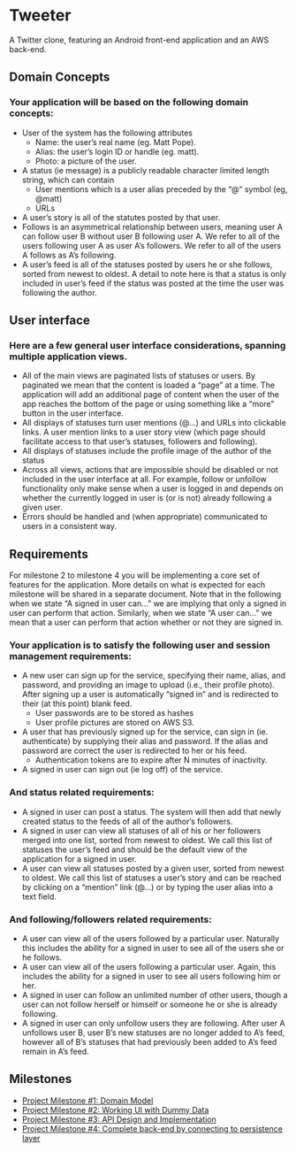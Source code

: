 # Tweeter
A Twitter clone, featuring an Android front-end application and an AWS back-end.

## Domain Concepts
### Your application will be based on the following domain concepts:
* User of the system has the following attributes
  * Name: the user’s real name (eg. Matt Pope).
  * Alias: the user’s login ID or handle (eg. matt).
  * Photo: a picture of the user.
* A status (ie message) is a publicly readable character limited length string, which can contain 
  * User mentions which is a user alias preceded by the “@” symbol (eg, @matt)
  * URLs
* A user’s story is all of the statutes posted by that user.
* Follows is an asymmetrical relationship between users, meaning user A can follow user B without user B following user A. We refer to all of the users following user A as user A’s followers. We refer to all of the users A follows as A’s following.
* A user’s feed is all of the statuses posted by users he or she follows, sorted from newest to oldest. A detail to note here is that a status is only included in user’s feed if the status was posted at the time the user was following the author. 

## User interface
### Here are a few general user interface considerations, spanning multiple application views.
* All of the main views are paginated lists of statuses or users. By paginated we mean that the content is loaded a “page” at a time. The application will add an additional page of content when the user of the app reaches the bottom of the page or using something like a “more” button in the user interface.
* All displays of statuses turn user mentions (@...) and URLs into clickable links. A user mention links to a user story view (which page should facilitate access to that user’s statuses, followers and following).
* All displays of statuses include the profile image of the author of the status
* Across all views, actions that are impossible should be disabled or not included in the user interface at all. For example, follow or unfollow functionality only make sense when a user is logged in and depends on whether the currently logged in user is (or is not) already following a given user.
* Errors should be handled and (when appropriate) communicated to users in a consistent way.

## Requirements
For milestone 2 to milestone 4 you will be implementing a core set of features for the application. More details on what is expected for each milestone will be shared in a separate document. Note that in the following when we state “A signed in user can…” we are implying that only a signed in user can perform that action. Similarly, when we state “A user can…” we mean that a user can perform that action whether or not they are signed in. 

### Your application is to satisfy the following user and session management requirements:
* A new user can sign up for the service, specifying their name, alias, and password, and providing an image to upload (i.e., their profile photo). After signing up a user is automatically “signed in” and is redirected to their (at this point) blank feed.
  * User passwords are to be stored as hashes
  * User profile pictures are stored on AWS S3.
* A user that has previously signed up for the service, can sign in (ie. authenticate) by supplying their alias and password. If the alias and password are correct the user is redirected to her or his feed.
  * Authentication tokens are to expire after N minutes of inactivity.
* A signed in user can sign out (ie log off) of the service.


### And status related requirements:
* A signed in user can post a status. The system will then add that newly created status to the feeds of all of the author’s followers.
* A signed in user can view all statuses of all of his or her followers merged into one list, sorted from newest to oldest. We call this list of statuses the user’s feed and should be the default view of the application for a signed in user.
* A user can view all statuses posted by a given user, sorted from newest to oldest. We call this list of statuses a user’s story and can be reached by clicking on a “mention” link (@…) or by typing the user alias into a text field.


### And following/followers related requirements:
* A user can view all of the users followed by a particular user. Naturally this includes the ability for a signed in user to see all of the users she or he follows.
* A user can view all of the users following a particular user. Again, this includes the ability for a signed in user to see all users following him or her.
* A signed in user can follow an unlimited number of other users, though a user can not follow herself or himself or someone he or she is already following.
* A signed in user can only unfollow users they are following. After user A unfollows user B, user B’s new statuses are no longer added to A’s feed, however all of B’s statuses that had previously been added to A’s feed remain in A’s feed.

## Milestones
* [Project Milestone #1: Domain Model](documentation/class-documentation/Project%20Milestone%20%231%20-%20Domain%20Model.md)
* [Project Milestone #2: Working UI with Dummy Data](documentation/class-documentation/Project%20Milestone%20%232%20-%20Working%20UI%20with%20Dummy%20Data.md)
* [Project Milestone #3: API Design and Implementation](documentation/class-documentation/Project%20Milestone%20%233%20-%20API%20Design%20and%20Implementation.md)
* [Project Milestone #4: Complete back-end by connecting to persistence layer](documentation/class-documentation/Project%20Milestone%20%234%20-%20Complete%20back-end%20by%20connecting%20to%20persistence%20layer.md)
